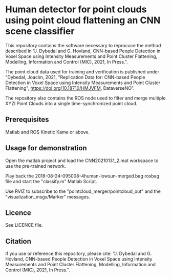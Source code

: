 # Human detector for point clouds using point cloud flattening an CNN scene classifier

This repository contains the software necessary to reprocuce the method described in "J. Dybedal and G. Hovland, CNN-based People Detection in Voxel Space using Intensity Measurements and Point Cluster Flattening, Modelling, Information and Control (MIC), 2021, In Press.".

The point cloud data used for training and verification is published under "Dybedal, Joacim, 2021, "Replication Data for: CNN-based People Detection in Voxel Space using Intensity Measurements and Point Cluster Flattening", https://doi.org/10.18710/HMJVFM, DataverseNO".

The repository also contains the ROS node used to filter and merge multiple XYZI Point Clouds into a single time-synchronized point cloud.

## Prerequisites
Matlab and ROS Kinetic Kame or above.

## Usage for demonstration
Open the matlab project and load the CNN20210131_2.mat workspace to use the pre-trained network.

Play back the 2018-08-24-095008-4human-lowsun-merged.bag rosbag file and start the "classify.m" Matlab Script.

Use RVIZ to subscribe to the "pointcloud_merger/pointcloud_out" and the "visualization_msgs/Marker" messages.

## Licence
See LICENCE file.

## Citation
If you use or reference this repository, please cite:
"J. Dybedal and G. Hovland, CNN-based People Detection in Voxel Space using Intensity Measurements and Point Cluster Flattening, Modelling, Information and Control (MIC), 2021, In Press.".

